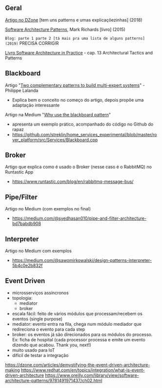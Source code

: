 ## Geral

[Artigo no DZone](https://dzone.com/articles/software-architecture-the-5-patterns-you-need-to-k#:~:text=Layered%20Pattern,service%20to%20a%20higher%20layer) [tem uns patterns e umas explicaçõezinhas] (2018)

[Software Architecture Patterns](../material-base/software-architecture-patterns.pdf), Mark Richards [livro] (2015)

`Blog: parte 1 parte 2 [tá mais pra uma lista de alguns patterns] (2019)` PRECISA CORRIGIR

[Livro Software Architecture in Practice](../material-base/software-architecture-in-practice-3rd.pdf) - cap. 13 Architectural Tactics and Patterns

## Blackboard

Artigo "[Two complementary patterns to build multi-expert systems](./lalanda.pdf)" - Philippe Lalanda

  * Explica bem o conceito no começo do artigo, depois propõe uma adaptação interessante

Artigo na Medium "[Why use the blackboard pattern](https://medium.com/coinmonks/blackboard-pattern-ed3981551908)"

  * apresenta um exemplo prático, acompanhado do código no Github do rapaz
  * https://github.com/streklin/home_services_experimental/blob/master/rover_platform/src/Services/Blackboard.cpp

## Broker

Artigo que explica como é usado o Broker (nesse caso é o RabbitMQ) no Runtastic App
  * https://www.runtastic.com/blog/en/rabbitmq-message-bus/

## Pipe/Filter

Artigo no Medium (com exemplos no final)
  * https://medium.com/@syedhasan010/pipe-and-filter-architecture-bd7babdb908

## Interpreter

Artigo no Medium com exemplos
  * https://medium.com/@sawomirkowalski/design-patterns-interpreter-5b4c0e2b832f

## Event Driven

  * microsserviços assíncronos
  * topologia:
    * mediator
    * broker
  * escala fácil: feito de vários módulos que processam/recebem os eventos (single purpose)
  * mediator: evento entra na fila, chega num módulo mediador que redireciona o evento para cada step
  * broker: os eventos já são direcionados para os módulos do processo. Ex: ficha de hospital (cada processor processa e emite um evento dizendo que acabou. Thank you, next!)
  * muito usado para IoT
  * difícil de testar a integração

  https://dzone.com/articles/demystifying-the-event-driven-architecture-making
  https://www.redhat.com/en/topics/integration/what-is-event-driven-architecture
  https://www.oreilly.com/library/view/software-architecture-patterns/9781491971437/ch02.html